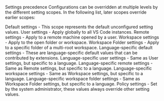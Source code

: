 Settings precedence
Configurations can be overridden at multiple levels by the different setting scopes. In the following list, later scopes override earlier scopes:

Default settings - This scope represents the default unconfigured setting values.
User settings - Apply globally to all VS Code instances.
Remote settings - Apply to a remote machine opened by a user.
Workspace settings - Apply to the open folder or workspace.
Workspace Folder settings - Apply to a specific folder of a multi-root workspace.
Language-specific default settings - These are language-specific default values that can be contributed by extensions.
Language-specific user settings - Same as User settings, but specific to a language.
Language-specific remote settings - Same as Remote settings, but specific to a language.
Language-specific workspace settings - Same as Workspace settings, but specific to a language.
Language-specific workspace folder settings - Same as Workspace Folder settings, but specific to a language.
Policy settings - Set by the system administrator, these values always override other setting values.